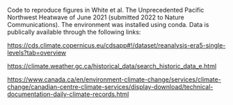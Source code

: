 Code to reproduce figures in White et al. The Unprecedented Pacific Northwest Heatwave of June 2021 (submitted 2022 to Nature Communications). The environment was installed using conda. Data is publically available through the following links:

https://cds.climate.copernicus.eu/cdsapp#!/dataset/reanalysis-era5-single-levels?tab=overview

https://climate.weather.gc.ca/historical_data/search_historic_data_e.html

https://www.canada.ca/en/environment-climate-change/services/climate-change/canadian-centre-climate-services/display-download/technical-documentation-daily-climate-records.html
